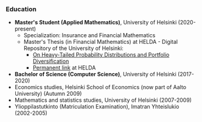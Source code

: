 ### Education

- **Master's Student (Applied Mathematics)**, University of Helsinki (2020-present)
  - Specialization: Insurance and Financial Mathematics
  - Master's Thesis (in Financial Mathematics) at HELDA - Digital Repository of the University of Helsinki:
    - [On Heavy-Tailed Probability Distributions and Portfolio Diversification](https://helda.helsinki.fi/handle/10138/357424) 
    - [Permanent link](http://urn.fi/URN:NBN:fi:hulib-202304261862) at HELDA
- **Bachelor of Science (Computer Science)**, University of Helsinki (2017-2020)
- Economics studies, Helsinki School of Economics (now part of Aalto University) (Autumn 2009)
- Mathematics and statistics studies, University of Helsinki (2007-2009)
- Ylioppilastutkinto (Matriculation Examination), Imatran Yhteislukio (2002-2005)

<!---
Jsos17/Jsos17 is a ✨ special ✨ repository because its `README.md` (this file) appears on your GitHub profile.
You can click the Preview link to take a look at your changes.
--->
